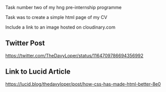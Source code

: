Task number two of my hng pre-internship programme

Task was to create a simple html page of my CV

Include a link to an image hosted on cloudinary.com


Twitter Post
------------------
https://twitter.com/TheDavyLoper/status/1164709786694356992


Link to Lucid Article
-------------------------
https://lucid.blog/thedavyloper/post/how-css-has-made-html-better-8e0
